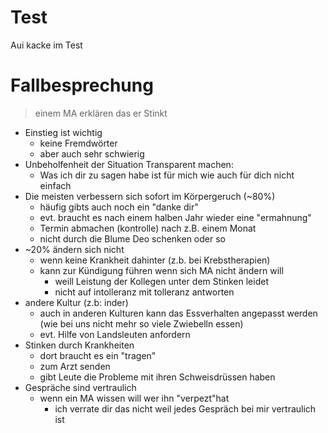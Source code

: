 # Test
Aui kacke im Test


# Fallbesprechung
> einem MA erklären das er Stinkt

- Einstieg ist wichtig
  - keine Fremdwörter
  - aber auch sehr schwierig
- Unbeholfenheit der Situation Transparent machen:
  - Was ich dir zu sagen habe ist für mich wie auch für dich nicht einfach
- Die meisten verbessern sich sofort im Körpergeruch (~80%)
  - häufig gibts auch noch ein "danke dir"
  - evt. braucht es nach einem halben Jahr wieder eine "ermahnung"
  - Termin abmachen (kontrolle) nach z.B. einem Monat
  - nicht durch die Blume Deo schenken oder so
- ~20% ändern sich nicht
  - wenn keine Krankheit dahinter (z.b. bei Krebstherapien)
  - kann zur Kündigung führen wenn sich MA nicht ändern will
    - weill Leistung der Kollegen unter dem Stinken leidet
    - nicht auf intolleranz mit tolleranz antworten
- andere Kultur (z.b: inder)
  - auch in anderen Kulturen kann das Essverhalten angepasst werden (wie bei uns nicht mehr so viele Zwiebelln essen)
  - evt. Hilfe von Landsleuten anfordern
- Stinken durch Krankheiten
  - dort braucht es ein "tragen"
  - zum Arzt senden
  - gibt Leute die Probleme mit ihren Schweisdrüssen haben
- Gespräche sind vertraulich
  - wenn ein MA wissen will wer ihn "verpezt"hat
    - ich verrate dir das nicht weil jedes Gespräch bei mir vertraulich ist
